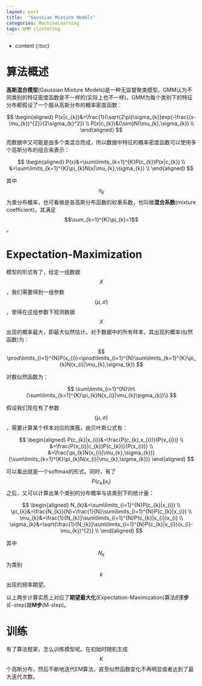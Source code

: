 ```yaml
---
layout: post
title:  "Gaussian Mixture Models"
categories: MachineLearning
tags: GMM clustering
---
```


* content
{:toc}

# 算法概述

**高斯混合模型**(Gaussian Mixture Models)是一种无监督聚类模型。GMM认为不同类别的特征密度函数是不一样的(实际上也不一样)，GMM为每个类别下的特征分布都假设了一个服从高斯分布的概率密度函数：

$$
\begin{aligned}
    P(x|c_{k})&=\frac{1}{\sqrt{2\pi}\sigma_{k}}exp(-\frac{(x-\mu_{k})^{2}}{2\sigma_{k}^2}) \\
    P(x|c_{k})&{\sim}N(\mu_{k},\sigma_{k}) \\
\end{aligned}
$$

而数据中又可能是由多个类混合而成，所以数据中特征的概率密度函数可以使用多个高斯分布的组合来表示：

$$
\begin{aligned}
    P(x)&=\sum\limits_{k=1}^{K}P(c_{k})P(x|c_{k}) \\
        &=\sum\limits_{k=1}^{K}\pi_{k}N(x|\mu_{k},\sigma_{k}) \\
\end{aligned}
$$

其中$$\pi_{k}$$为类分布概率，也可看做是各高斯分布函数的权重系数，也叫做**混合系数**(mixture coefficient)，其满足$$\sum_{k=1}^{K}\pi_{k}=1$$。

# Expectation-Maximization

模型的形式有了，给定一组数据$$X$$，我们需要得到一组参数$$\{\mu,\sigma\}$$，使得在这组参数下观测数据$$X$$出现的概率最大，即最大似然估计。对于数据中的所有样本，其出现的概率(似然函数)为：

$$
\prod\limits_{i=1}^{N}P(x_{i})=\prod\limits_{i=1}^{N}\sum\limits_{k=1}^{K}\pi_{k}N(x_{i}|\mu_{k},\sigma_{k})
$$

对数似然函数为：

$$
\sum\limits_{i=1}^{N}\ln\{\sum\limits_{k=1}^{K}\pi_{k}N(x_{i}|\mu_{k}\sigma_{k})\}
$$

假设我们现在有了参数$$\{\mu,\sigma\}$$，需要计算某个样本对应的类簇，由贝叶斯公式有：

$$
\begin{aligned}
    P(c_{k}|x_{i})&=\frac{P(c_{k},x_{i})}{P(x_{i})} \\
    &=\frac{P(x_{i}|c_{k})P(c_{k})}{P(x_{i})} \\
    &=\frac{\pi_{k}N(x_{i}|\mu_{k},\sigma_{k})}{\sum\limits_{k=1}^{K}\pi_{k}N(x_{i}|\mu_{k},\sigma_{k})}
\end{aligned}
$$

可以看出就是一个softmax的形式。同时，有了$$P(c_{k}\|x_{i})$$之后，又可以计算出某个类别的分布概率与该类别下的统计量：

$$
\begin{aligned}
    N_{k}&=\sum\limits_{i=1}^{N}P(c_{k}|x_{i}) \\
    \pi_{k}&=\frac{N_{k}}{N}=\frac{1}{N}\sum\limits_{i=1}^{N}P(c_{k}|x_{i}) \\
    \mu_{k}&=\frac{1}{N_{k}}\sum\limits_{i=1}^{N}P(c_{k}|x_{i})x_{i} \\
    \sigma_{k}&=\sqrt{\frac{1}{N_{k}}\sum\limits_{i=1}^{N}P(c_{k}|x_{i})(x_{i}-\mu_{k})^{2}} \\
\end{aligned}
$$

其中$$N_{k}$$为类别$$k$$出现的频率期望。

以上两步计算实质上对应了**期望最大化**(Expectation-Maximization)算法的**E步**(E-step)跟**M步**(M-step)。

# 训练

有了算法框架，怎么训练模型呢。在初始时随机生成$$K$$个高斯分布，然后不断地迭代EM算法，直至似然函数变化不再明显或者达到了最大迭代次数。
